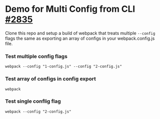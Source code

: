 # Demo for Multi Config from CLI [#2835](https://github.com/webpack/webpack/issues/2835)
Clone this repo and setup a build of webpack that treats multiple `--config`
flags the same as exporting an array of configs in your webpack.config.js file.

### Test multiple config flags
```
webpack --config "1-config.js" --config "2-config.js"
```

### Test array of configs in config export
```
webpack
```

### Test single conflig flag
```
webpack --config "2-config.js"
```
